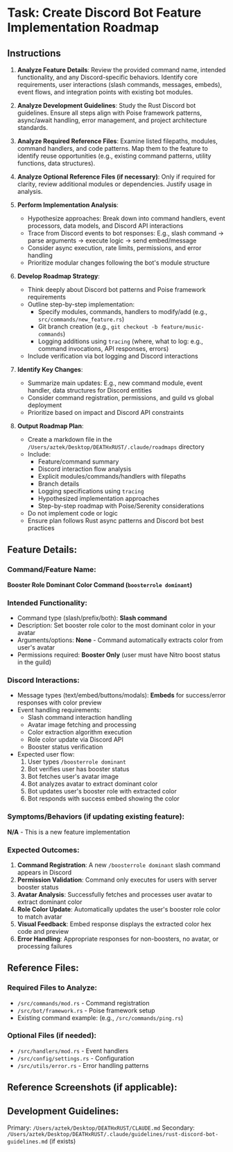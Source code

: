 # Task: Create Discord Bot Feature Implementation Roadmap

## Instructions

1. **Analyze Feature Details**: Review the provided command name, intended functionality, and any Discord-specific behaviors. Identify core requirements, user interactions (slash commands, messages, embeds), event flows, and integration points with existing bot modules.

2. **Analyze Development Guidelines**: Study the Rust Discord bot guidelines. Ensure all steps align with Poise framework patterns, async/await handling, error management, and project architecture standards.

3. **Analyze Required Reference Files**: Examine listed filepaths, modules, command handlers, and code patterns. Map them to the feature to identify reuse opportunities (e.g., existing command patterns, utility functions, data structures).

4. **Analyze Optional Reference Files (if necessary)**: Only if required for clarity, review additional modules or dependencies. Justify usage in analysis.

5. **Perform Implementation Analysis**:
   - Hypothesize approaches: Break down into command handlers, event processors, data models, and Discord API interactions
   - Trace from Discord events to bot responses: E.g., slash command → parse arguments → execute logic → send embed/message
   - Consider async execution, rate limits, permissions, and error handling
   - Prioritize modular changes following the bot's module structure

6. **Develop Roadmap Strategy**:
   - Think deeply about Discord bot patterns and Poise framework requirements
   - Outline step-by-step implementation: 
     - Specify modules, commands, handlers to modify/add (e.g., `src/commands/new_feature.rs`)
     - Git branch creation (e.g., `git checkout -b feature/music-commands`)
     - Logging additions using `tracing` (where, what to log: e.g., command invocations, API responses, errors)
   - Include verification via bot logging and Discord interactions

7. **Identify Key Changes**:
   - Summarize main updates: E.g., new command module, event handler, data structures for Discord entities
   - Consider command registration, permissions, and guild vs global deployment
   - Prioritize based on impact and Discord API constraints

8. **Output Roadmap Plan**:
   - Create a markdown file in the `/Users/aztek/Desktop/DEATHxRUST/.claude/roadmaps` directory
   - Include: 
     - Feature/command summary
     - Discord interaction flow analysis
     - Explicit modules/commands/handlers with filepaths
     - Branch details
     - Logging specifications using `tracing`
     - Hypothesized implementation approaches
     - Step-by-step roadmap with Poise/Serenity considerations
   - Do not implement code or logic
   - Ensure plan follows Rust async patterns and Discord bot best practices

## Feature Details:

### Command/Feature Name:
**Booster Role Dominant Color Command (`boosterrole dominant`)**

### Intended Functionality:
- Command type (slash/prefix/both): **Slash command**
- Description: Set booster role color to the most dominant color in your avatar
- Arguments/options: **None** - Command automatically extracts color from user's avatar
- Permissions required: **Booster Only** (user must have Nitro boost status in the guild)

### Discord Interactions:
- Message types (text/embed/buttons/modals): **Embeds** for success/error responses with color preview
- Event handling requirements: 
  - Slash command interaction handling
  - Avatar image fetching and processing
  - Color extraction algorithm execution
  - Role color update via Discord API
  - Booster status verification
- Expected user flow:
  1. User types `/boosterrole dominant`
  2. Bot verifies user has booster status
  3. Bot fetches user's avatar image
  4. Bot analyzes avatar to extract dominant color
  5. Bot updates user's booster role with extracted color
  6. Bot responds with success embed showing the color

### Symptoms/Behaviors (if updating existing feature):
**N/A** - This is a new feature implementation

### Expected Outcomes:
1. **Command Registration**: A new `/boosterrole dominant` slash command appears in Discord
2. **Permission Validation**: Command only executes for users with server booster status
3. **Avatar Analysis**: Successfully fetches and processes user avatar to extract dominant color
4. **Role Color Update**: Automatically updates the user's booster role color to match avatar
5. **Visual Feedback**: Embed response displays the extracted color hex code and preview
6. **Error Handling**: Appropriate responses for non-boosters, no avatar, or processing failures





## Reference Files:

### Required Files to Analyze:
- `/src/commands/mod.rs` - Command registration
- `/src/bot/framework.rs` - Poise framework setup
- Existing command example: (e.g., `/src/commands/ping.rs`)

### Optional Files (if needed):
- `/src/handlers/mod.rs` - Event handlers
- `/src/config/settings.rs` - Configuration
- `/src/utils/error.rs` - Error handling patterns

## Reference Screenshots (if applicable):







## Development Guidelines:

Primary: `/Users/aztek/Desktop/DEATHxRUST/CLAUDE.md`
Secondary: `/Users/aztek/Desktop/DEATHxRUST/.claude/guidelines/rust-discord-bot-guidelines.md` (if exists)

